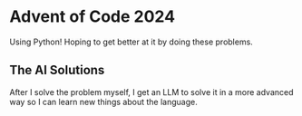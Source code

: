 # Advent of Code 2024

Using Python! Hoping to get better at it by doing these problems. 

## The AI Solutions 

After I solve the problem myself, I get an LLM to solve it in a more advanced way so I can learn new things about the language.